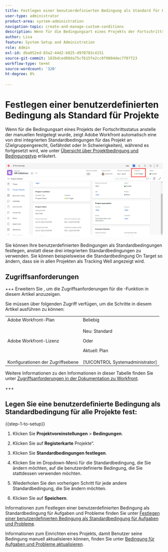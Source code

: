 ```yaml
---
title: Festlegen einer benutzerdefinierten Bedingung als Standard für Projekte
user-type: administrator
product-area: system-administration
navigation-topic: create-and-manage-custom-conditions
description: Wenn für die Bedingungsart eines Projekts der Fortschrittsstatus anstelle der manuellen festgelegt wurde, zeigt Adobe Workfront im Verlauf des Vorgangs automatisch eine von drei integrierten Standardbedingungen für das Projekt an (Zielgruppe, Gefährdet oder In Schwierigkeiten), wie unter Übersicht über Projektbedingung und Bedingungstyp erläutert.
author: Lisa
feature: System Setup and Administration
role: Admin
exl-id: dba052ed-83a2-44d2-b025-d970783c4151
source-git-commit: 183bdced08da75cfb15fe2cc0f0804dec7f07f23
workflow-type: tm+mt
source-wordcount: '320'
ht-degree: 0%

---
```


# Festlegen einer benutzerdefinierten Bedingung als Standard für Projekte

Wenn für die Bedingungsart eines Projekts der Fortschrittsstatus anstelle der manuellen festgelegt wurde, zeigt Adobe Workfront automatisch eine von drei integrierten Standardbedingungen für das Projekt an (Zielgruppengerecht, Gefährdet oder In Schwierigkeiten), während es fortgesetzt wird, wie unter [Übersicht über Projektbedingung und Bedingungstyp](../../../manage-work/projects/manage-projects/project-condition-and-condition-type.md) erläutert.

![Bedingung im Projekt-Header](assets/condition-in-project-header-nwe.png)

Sie können Ihre benutzerdefinierten Bedingungen als Standardbedingungen festlegen, anstatt diese drei integrierten Standardbedingungen zu verwenden. Sie können beispielsweise die Standardbedingung On Target so ändern, dass sie in allen Projekten als Tracking Well angezeigt wird.

## Zugriffsanforderungen

+++ Erweitern Sie , um die Zugriffsanforderungen für die -Funktion in diesem Artikel anzuzeigen.

Sie müssen über folgenden Zugriff verfügen, um die Schritte in diesem Artikel ausführen zu können:

<table style="table-layout:auto"> 
 <col> 
 <col> 
 <tbody> 
  <tr> 
   <td role="rowheader">Adobe Workfront-Plan</td> 
   <td>Beliebig</td> 
  </tr> 
  <tr> 
  <tr> 
   <td role="rowheader">Adobe Workfront-Lizenz</td> 
   <td><p>Neu: Standard</p>
       <p>Oder</p>
       <p>Aktuell: Plan</p></td>
  </tr> 
  </tr> 
  <tr> 
   <td role="rowheader">Konfigurationen der Zugriffsebene</td> 
   <td>[!UICONTROL Systemadministrator]</td>
  </tr> 
 </tbody> 
</table>

Weitere Informationen zu den Informationen in dieser Tabelle finden Sie unter [Zugriffsanforderungen in der Dokumentation zu Workfront](/help/quicksilver/administration-and-setup/add-users/access-levels-and-object-permissions/access-level-requirements-in-documentation.md).

+++

## Legen Sie eine benutzerdefinierte Bedingung als Standardbedingung für alle Projekte fest:

{{step-1-to-setup}}

1. Klicken Sie **Projektvoreinstellungen** > **Bedingungen**.

1. Klicken Sie auf **Registerkarte** Projekte“.
1. Klicken Sie **Standardbedingungen festlegen**.
1. Klicken Sie im Dropdown-Menü für die Standardbedingung, die Sie ändern möchten, auf die benutzerdefinierte Bedingung, die Sie stattdessen verwenden möchten.
1. Wiederholen Sie den vorherigen Schritt für jede andere Standardbedingung, die Sie ändern möchten.
1. Klicken Sie auf **Speichern**.

Informationen zum Festlegen einer benutzerdefinierten Bedingung als Standardbedingung für Aufgaben und Probleme finden Sie unter [Festlegen einer benutzerdefinierten Bedingung als Standardbedingung für Aufgaben und Probleme](../../../administration-and-setup/customize-workfront/create-manage-custom-conditions/set-custom-condition-default-tasks-issues.md).

Informationen zum Einrichten eines Projekts, damit Benutzer seine Bedingung manuell aktualisieren können, finden Sie unter [Bedingung für Aufgaben und Probleme aktualisieren](../../../manage-work/projects/updating-work-in-a-project/update-condition-for-tasks-and-issues.md).
